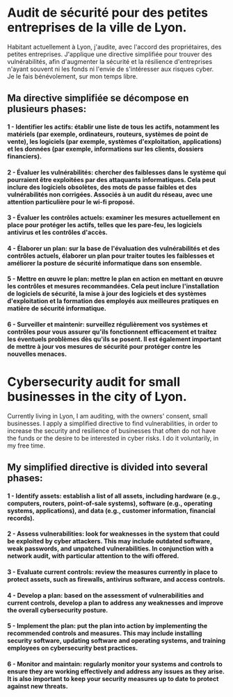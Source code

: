 # Audit de sécurité pour des petites entreprises de la ville de Lyon.

Habitant actuellement à Lyon, j'audite, avec l'accord des propriétaires, des petites entreprises. J'applique une directive simplifiée pour trouver des vulnérabilités, afin d'augmenter la sécurité et la résilience d'entreprises n'ayant souvent ni les fonds ni l'envie de s'intéresser aux risques cyber. <br>
Je le fais bénévolement, sur mon temps libre.

## Ma directive simplifiée se décompose en plusieurs phases:

#### 1 - Identifier les actifs: établir une liste de tous les actifs, notamment les matériels (par exemple, ordinateurs, routeurs, systèmes de point de vente), les logiciels (par exemple, systèmes d'exploitation, applications) et les données (par exemple, informations sur les clients, dossiers financiers).

#### 2 - Évaluer les vulnérabilités: chercher des faiblesses dans le système qui pourraient être exploitées par des attaquants informatiques. Cela peut inclure des logiciels obsolètes, des mots de passe faibles et des vulnérabilités non corrigées. Associés à un audit du réseau, avec une attention particulière pour le wi-fi proposé.

#### 3 - Évaluer les contrôles actuels: examiner les mesures actuellement en place pour protéger les actifs, telles que les pare-feu, les logiciels antivirus et les contrôles d'accès.

#### 4 - Élaborer un plan: sur la base de l'évaluation des vulnérabilités et des contrôles actuels, élaborer un plan pour traiter toutes les faiblesses et améliorer la posture de sécurité informatique dans son ensemble.

#### 5 - Mettre en œuvre le plan: mettre le plan en action en mettant en œuvre les contrôles et mesures recommandées. Cela peut inclure l'installation de logiciels de sécurité, la mise à jour des logiciels et des systèmes d'exploitation et la formation des employés aux meilleures pratiques en matière de sécurité informatique.

#### 6 - Surveiller et maintenir: surveillez régulièrement vos systèmes et contrôles pour vous assurer qu'ils fonctionnent efficacement et traitez les éventuels problèmes dès qu'ils se posent. Il est également important de mettre à jour vos mesures de sécurité pour protéger contre les nouvelles menaces.




# Cybersecurity audit for small businesses in the city of Lyon.
Currently living in Lyon, I am auditing, with the owners' consent, small businesses. I apply a simplified directive to find vulnerabilities, in order to increase the security and resilience of businesses that often do not have the funds or the desire to be interested in cyber risks.
I do it voluntarily, in my free time.

## My simplified directive is divided into several phases:

#### 1 - Identify assets: establish a list of all assets, including hardware (e.g., computers, routers, point-of-sale systems), software (e.g., operating systems, applications), and data (e.g., customer information, financial records).

#### 2 - Assess vulnerabilities: look for weaknesses in the system that could be exploited by cyber attackers. This may include outdated software, weak passwords, and unpatched vulnerabilities. In conjunction with a network audit, with particular attention to the wifi offered.

#### 3 - Evaluate current controls: review the measures currently in place to protect assets, such as firewalls, antivirus software, and access controls.

#### 4 - Develop a plan: based on the assessment of vulnerabilities and current controls, develop a plan to address any weaknesses and improve the overall cybersecurity posture.

#### 5 - Implement the plan: put the plan into action by implementing the recommended controls and measures. This may include installing security software, updating software and operating systems, and training employees on cybersecurity best practices.

#### 6 - Monitor and maintain: regularly monitor your systems and controls to ensure they are working effectively and address any issues as they arise. It is also important to keep your security measures up to date to protect against new threats.
